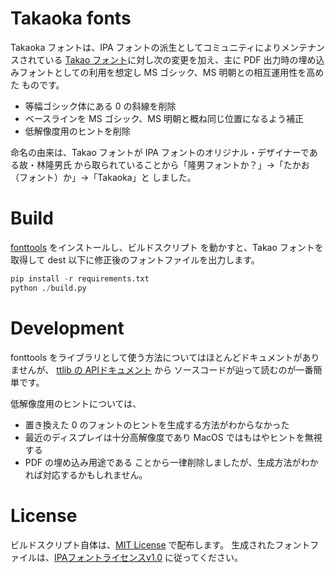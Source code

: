 # Takaoka fonts

Takaoka フォントは、IPA フォントの派生としてコミュニティによりメンテナンスされている
[Takao フォント](https://launchpad.net/takao-fonts)に対し次の変更を加え、主に PDF
出力時の埋め込みフォントとしての利用を想定し MS ゴシック、MS 明朝との相互運用性を高めた
ものです。

- 等幅ゴシック体にある 0 の斜線を削除
- ベースラインを MS ゴシック、MS 明朝と概ね同じ位置になるよう補正
- 低解像度用のヒントを削除

命名の由来は、Takao フォントが IPA フォントのオリジナル・デザイナーである故・林隆男氏
から取られていることから「隆男フォントか？」→「たかお（フォント）か」→「Takaoka」と
しました。

# Build

[fonttools](https://github.com/fonttools/fonttools) をインストールし、ビルドスクリプト
を動かすと、Takao フォントを取得して dest 以下に修正後のフォントファイルを出力します。

```python
pip install -r requirements.txt
python ./build.py
```

# Development

fonttools をライブラリとして使う方法についてはほとんどドキュメントがありませんが、
[ttlib の APIドキュメント](https://rsms.me/fonttools-docs/ttLib/index.html) から
ソースコードが辿って読むのが一番簡単です。

低解像度用のヒントについては、
- 置き換えた 0 のフォントのヒントを生成する方法がわからなかった
- 最近のディスプレイは十分高解像度であり MacOS ではもはやヒントを無視する
- PDF の埋め込み用途である
ことから一律削除しましたが、生成方法がわかれば対応するかもしれません。

# License

ビルドスクリプト自体は、[MIT License](LICENSE) で配布します。
生成されたフォントファイルは、[IPAフォントライセンスv1.0](IPA_Font_License_Agreement_v1.0.txt) に従ってください。
